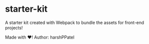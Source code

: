 # starter-kit

A starter kit created with Webpack to bundle the assets for front-end projects!

Made with ❤️!
Author: harshPPatel
